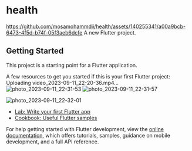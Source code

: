 
# health
https://github.com/mosamohammdii/health/assets/140255341/a00a9bcb-6473-4f5d-b74f-05f3aeb6dcfe
A new Flutter project.





## Getting Started

This project is a starting point for a Flutter application.

A few resources to get you started if this is your first Flutter project:
Uploading video_2023-09-11_22-20-36.mp4…
![photo_2023-09-11_22-31-53](https://github.com/mosamohammdii/health/assets/140255341/169bad4e-a71a-4bcb-841c-31cea3306ccf)
![photo_2023-09-11_22-31-57](https://github.com/mosamohammdii/health/assets/140255341/470ef5b6-f284-4802-a0f7-4f63812f0667)

![photo_2023-09-11_22-32-01](https://github.com/mosamohammdii/health/assets/140255341/33a88f99-9cc8-4589-b519-1acadb5973f3)



- [Lab: Write your first Flutter app](https://docs.flutter.dev/get-started/codelab)
- [Cookbook: Useful Flutter samples](https://docs.flutter.dev/cookbook)

For help getting started with Flutter development, view the
[online documentation](https://docs.flutter.dev/), which offers tutorials,
samples, guidance on mobile development, and a full API reference.





